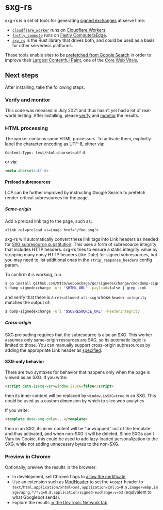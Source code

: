 <!--
Copyright 2021 Google LLC

Licensed under the Apache License, Version 2.0 (the "License");
you may not use this file except in compliance with the License.
You may obtain a copy of the License at

    https://www.apache.org/licenses/LICENSE-2.0

Unless required by applicable law or agreed to in writing, software
distributed under the License is distributed on an "AS IS" BASIS,
WITHOUT WARRANTIES OR CONDITIONS OF ANY KIND, either express or implied.
See the License for the specific language governing permissions and
limitations under the License.
-->

# sxg-rs

sxg-rs is a set of tools for generating [signed
exchanges](https://web.dev/signed-exchanges/) at serve time:

  * [`cloudflare_worker`](cloudflare_worker) runs on [Cloudflare Workers](https://workers.cloudflare.com/).
  * [`fastly_compute`](fastly_compute) runs on [Fastly Compute@Edge](https://www.fastly.com/products/edge-compute/serverless).
  * [`sxg_rs`](sxg_rs) is the Rust library that drives both, and could be used as a basis for other serverless platforms.

These tools enable sites to be [prefetched from Google
Search](https://developers.google.com/search/docs/advanced/experience/signed-exchange)
in order to improve their [Largest Contentful Paint](https://web.dev/lcp/), one
of the [Core Web Vitals](https://web.dev/vitals/).

## Next steps

After installing, take the following steps.

### Verify and monitor

This code was released in July 2021 and thus hasn't yet had a lot of real-world
testing. After installing, please
[verify](https://developers.google.com/search/docs/advanced/experience/signed-exchange#verify-sxg-setup)
and
[monitor](https://developers.google.com/search/docs/advanced/experience/signed-exchange#monitor-and-debug-sxg)
the results.

### HTML processing

The worker contains some HTML processors. To activate them, explicitly label the character encoding as UTF-8, either via:

```http
Content-Type: text/html;charset=utf-8
```

or via:

```html
<meta charset=utf-8>
```

#### Preload subresources

LCP can be further improved by instructing Google Search to prefetch
render-critical subresources for the page.

##### Same-origin

Add a preload link tag to the page, such as:

```
<link rel=preload as=image href="/foo.png">
```

sxg-rs will automatically convert these link tags into Link headers as needed for [SXG
subresource
substitution](https://github.com/WICG/webpackage/blob/main/explainers/signed-exchange-subresource-substitution.md).
This uses a form of subresource integrity that includes HTTP headers. sxg-rs
tries to ensure a static integrity value by stripping many noisy HTTP headers
(like Date) for signed subresources, but you may need to list additional ones
in the `strip_response_headers` config param.

To confirm it is working, run:

```bash
$ go install github.com/WICG/webpackage/go/signedexchange/cmd/dump-signedexchange@latest
$ dump-signedexchange -uri "$HTML_URL" -payload=false | grep Link
```

and verify that there is a `rel=allowed-alt-sxg` whose `header-integrity`
matches the output of:

```bash
$ dump-signedexchange -uri "$SUBRESOURCE_URL" -headerIntegrity
```

##### Cross-origin

SXG preloading requires that the subresource is also an SXG. This worker
assumes only same-origin resources are SXG, so its automatic logic is limited
to those. You can manually support cross-origin subresources by adding the
appropriate Link header as
[specified](https://github.com/WICG/webpackage/blob/main/explainers/signed-exchange-subresource-substitution.md).

#### SXG-only behavior

There are two syntaxes for behavior that happens only when the page is viewed
as an SXG. If you write:

```html
<script data-issxg-var>window.isSXG=false</script>
```

then its inner content will be replaced by `window.isSXG=true` in an SXG. This
could be used as a custom dimension by which to slice web analytics.

If you write:

```html
<template data-sxg-only>...</template>
```

then in an SXG, its inner content will be "unwrapped" out of the template and
thus activated, and when non-SXG it will be deleted. Since SXGs can't Vary by
Cookie, this could be used to add lazy-loaded personalization to the SXG, while
not adding unnecesary bytes to the non-SXG.

### Preview in Chrome

Optionally, preview the results in the browser:

 - In development, set Chrome flags to [allow the
   certificate](https://github.com/google/webpackager/tree/main/cmd/webpkgserver#testing-with-self-signed--invalid-certificates).
 - Use an extension such as
   [ModHeader](https://chrome.google.com/webstore/detail/modheader/idgpnmonknjnojddfkpgkljpfnnfcklj)
   to set the `Accept` header to
   `text/html,application/xhtml+xml,application/xml;q=0.9,image/webp,image/apng,*/*;q=0.8,application/signed-exchange;v=b3`
   (equivalent to what Googlebot sends).
 - Explore the results [in the DevTools Network tab](https://web.dev/signed-exchanges/#debugging).
